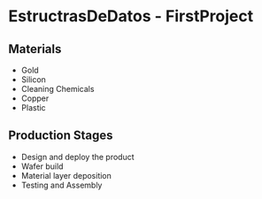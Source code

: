 # EstructrasDeDatos - FirstProject


## Materials

- Gold
- Silicon
- Cleaning Chemicals
- Copper
- Plastic

## Production Stages

- Design and deploy the product
- Wafer build
- Material layer deposition
- Testing and Assembly
